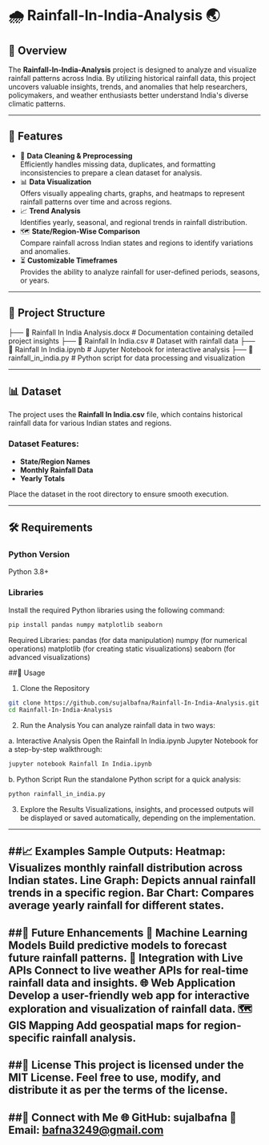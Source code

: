 # 🌧️ Rainfall-In-India-Analysis 🌏  

## 🌟 Overview  
The **Rainfall-In-India-Analysis** project is designed to analyze and visualize rainfall patterns across India. By utilizing historical rainfall data, this project uncovers valuable insights, trends, and anomalies that help researchers, policymakers, and weather enthusiasts better understand India's diverse climatic patterns.  

---

## 🚀 Features  
- 🧹 **Data Cleaning & Preprocessing**  
  Efficiently handles missing data, duplicates, and formatting inconsistencies to prepare a clean dataset for analysis.  
- 📊 **Data Visualization**  
  Offers visually appealing charts, graphs, and heatmaps to represent rainfall patterns over time and across regions.  
- 📈 **Trend Analysis**  
  Identifies yearly, seasonal, and regional trends in rainfall distribution.  
- 🗺️ **State/Region-Wise Comparison**  
  Compare rainfall across Indian states and regions to identify variations and anomalies.  
- ⏳ **Customizable Timeframes**  
  Provides the ability to analyze rainfall for user-defined periods, seasons, or years.  

---

## 📂 Project Structure  
├── 📄 Rainfall In India Analysis.docx # Documentation containing detailed project insights
├── 📄 Rainfall In India.csv # Dataset with rainfall data
├── 📄 Rainfall In India.ipynb # Jupyter Notebook for interactive analysis
├── 🐍 rainfall_in_india.py # Python script for data processing and visualization

---

## 📊 Dataset  
The project uses the **Rainfall In India.csv** file, which contains historical rainfall data for various Indian states and regions.  

### Dataset Features:  
- **State/Region Names**  
- **Monthly Rainfall Data**  
- **Yearly Totals**  

Place the dataset in the root directory to ensure smooth execution.  

---

## 🛠️ Requirements  

### Python Version  
Python 3.8+  

### Libraries  
Install the required Python libraries using the following command:  
```bash
pip install pandas numpy matplotlib seaborn
```

Required Libraries:
pandas (for data manipulation)
numpy (for numerical operations)
matplotlib (for creating static visualizations)
seaborn (for advanced visualizations)

##🔧 Usage
1. Clone the Repository
```bash
git clone https://github.com/sujalbafna/Rainfall-In-India-Analysis.git
cd Rainfall-In-India-Analysis
```
2. Run the Analysis
You can analyze rainfall data in two ways:

a. Interactive Analysis
Open the Rainfall In India.ipynb Jupyter Notebook for a step-by-step walkthrough:

```bash
jupyter notebook Rainfall In India.ipynb
```
b. Python Script
Run the standalone Python script for a quick analysis:

```bash
python rainfall_in_india.py
```
3. Explore the Results
Visualizations, insights, and processed outputs will be displayed or saved automatically, depending on the implementation.
---

##📈 Examples
Sample Outputs:
Heatmap: Visualizes monthly rainfall distribution across Indian states.
Line Graph: Depicts annual rainfall trends in a specific region.
Bar Chart: Compares average yearly rainfall for different states.
--- 
##🌱 Future Enhancements
🔮 Machine Learning Models
Build predictive models to forecast future rainfall patterns.
📡 Integration with Live APIs
Connect to live weather APIs for real-time rainfall data and insights.
🌐 Web Application
Develop a user-friendly web app for interactive exploration and visualization of rainfall data.
🗺️ GIS Mapping
Add geospatial maps for region-specific rainfall analysis.
---
##📝 License
This project is licensed under the MIT License. Feel free to use, modify, and distribute it as per the terms of the license.
---
##🤝 Connect with Me
🌐 GitHub: sujalbafna
📧 Email: bafna3249@gmail.com
---
